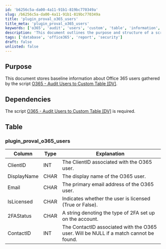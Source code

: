 ```yaml
---
id: 'b6256c5a-da00-4a11-91b1-819bc770349a'
slug: /b6256c5a-da00-4a11-91b1-819bc770349a
title: 'plugin_proval_o365_users'
title_meta: 'plugin_proval_o365_users'
keywords: ['o365', 'audit', 'users', 'custom', 'table', 'information', 'baseline']
description: 'This document outlines the purpose and structure of a script that stores baseline information about Office 365 users. It details the dependencies and the schema of the database table used to store user data, including columns for ClientID, DisplayName, Email, IsLicensed, 2FAStatus, and ContactID.'
tags: ['database', 'office365', 'report', 'security']
draft: false
unlisted: false
---
```


## Purpose

This document stores baseline information about Office 365 users gathered by the script [O365 - Audit Users to Custom Table [DV]](/docs/c4cb8f27-762f-4ebc-9840-f5cb7712a05d).

## Dependencies

The script [O365 - Audit Users to Custom Table [DV]](/docs/c4cb8f27-762f-4ebc-9840-f5cb7712a05d) is required.

## Table

### plugin_proval_o365_users

| Column      | Type | Explanation                                                     |
|-------------|------|-----------------------------------------------------------------|
| ClientID    | INT  | The ClientID associated with the O365 user.                     |
| DisplayName | CHAR | The display name of the O365 user.                              |
| Email       | CHAR | The primary email address of the O365 user.                    |
| IsLicensed   | CHAR | Indicates whether the user is licensed (True or False).        |
| 2FAStatus   | CHAR | A string denoting the type of 2FA set up on the account.       |
| ContactID   | INT  | The ContactID associated with the O365 user. Will be NULL if a match cannot be found. |



